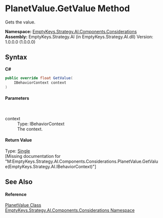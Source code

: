 # PlanetValue.GetValue Method 
 

Gets the value.

**Namespace:**&nbsp;<a href="N_EmptyKeys_Strategy_AI_Components_Considerations">EmptyKeys.Strategy.AI.Components.Considerations</a><br />**Assembly:**&nbsp;EmptyKeys.Strategy.AI (in EmptyKeys.Strategy.AI.dll) Version: 1.0.0.0 (1.0.0.0)

## Syntax

**C#**<br />
``` C#
public override float GetValue(
	IBehaviorContext context
)
```


#### Parameters
&nbsp;<dl><dt>context</dt><dd>Type: IBehaviorContext<br />The context.</dd></dl>

#### Return Value
Type: <a href="http://msdn2.microsoft.com/en-us/library/3www918f" target="_blank">Single</a><br />\[Missing <returns> documentation for "M:EmptyKeys.Strategy.AI.Components.Considerations.PlanetValue.GetValue(EmptyKeys.Strategy.AI.IBehaviorContext)"\]

## See Also


#### Reference
<a href="T_EmptyKeys_Strategy_AI_Components_Considerations_PlanetValue">PlanetValue Class</a><br /><a href="N_EmptyKeys_Strategy_AI_Components_Considerations">EmptyKeys.Strategy.AI.Components.Considerations Namespace</a><br />